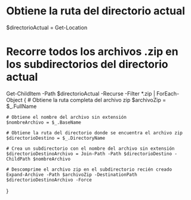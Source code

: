 # Obtiene la ruta del directorio actual
$directorioActual = Get-Location

# Recorre todos los archivos .zip en los subdirectorios del directorio actual
Get-ChildItem -Path $directorioActual -Recurse -Filter *.zip | ForEach-Object {
    # Obtiene la ruta completa del archivo zip
    $archivoZip = $_.FullName
    
    # Obtiene el nombre del archivo sin extensión
    $nombreArchivo = $_.BaseName

    # Obtiene la ruta del directorio donde se encuentra el archivo zip
    $directorioDestino = $_.DirectoryName

    # Crea un subdirectorio con el nombre del archivo sin extensión
    $directorioDestinoArchivo = Join-Path -Path $directorioDestino -ChildPath $nombreArchivo

    # Descomprime el archivo zip en el subdirectorio recién creado
    Expand-Archive -Path $archivoZip -DestinationPath $directorioDestinoArchivo -Force
}
